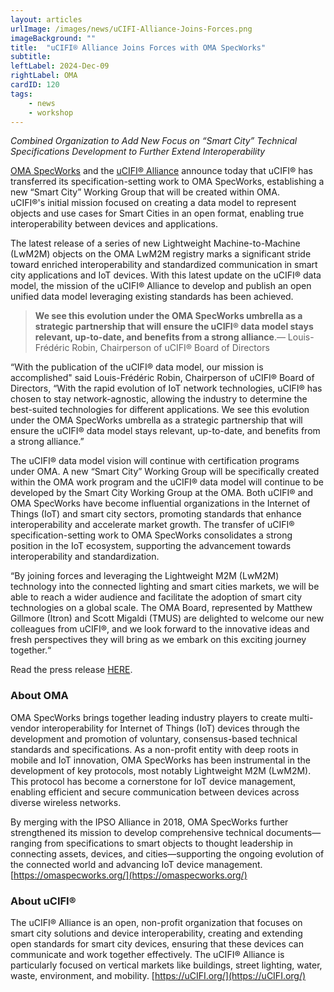 ```yaml
---
layout: articles
urlImage: /images/news/uCIFI-Alliance-Joins-Forces.png
imageBackground: ""
title:  "uCIFI® Alliance Joins Forces with OMA SpecWorks"
subtitle: 
leftLabel: 2024-Dec-09
rightLabel: OMA
cardID: 120
tags: 
    - news
    - workshop
---
```


_Combined Organization to Add New Focus on “Smart City” Technical Specifications Development to Further Extend Interoperability_

[OMA SpecWorks](https://www.openmobilealliance.org/) and the [uCIFI® Alliance](https://ucifi.org/) announce today that uCIFI® has transferred its specification-setting work to OMA SpecWorks, establishing a new “Smart City” Working Group that will be created within OMA.  
uCIFI®'s initial mission focused on creating a data model to represent objects and use cases for Smart Cities in an open format, enabling true interoperability between devices and applications. 
<!--more-->
The latest release of a series of new Lightweight Machine-to-Machine (LwM2M) objects on the OMA LwM2M registry marks a significant stride toward enriched interoperability and standardized communication in smart city applications and IoT devices. With this latest update on the uCIFI® data model, the mission of the uCIFI® Alliance to develop and publish an open unified data model leveraging existing standards has been achieved.  

>**We see this evolution under the OMA SpecWorks umbrella as a strategic partnership that will ensure the uCIFI® data model stays relevant, up-to-date, and benefits from a strong alliance**.— Louis-Frédéric Robin, Chairperson of uCIFI® Board of Directors

“With the publication of the uCIFI® data model, our mission is accomplished" said Louis-Frédéric Robin, Chairperson of uCIFI® Board of Directors, “With the rapid evolution of IoT network technologies, uCIFI® has chosen to stay network-agnostic, allowing the industry to determine the best-suited technologies for different applications. We see this evolution under the OMA SpecWorks umbrella as a strategic partnership that will ensure the uCIFI® data model stays relevant, up-to-date, and benefits from a strong alliance.”  

The uCIFI® data model vision will continue with certification programs under OMA. A new “Smart City” Working Group will be specifically created within the OMA work program and the uCIFI® data model will continue to be developed by the Smart City Working Group at the OMA. Both uCIFI® and OMA SpecWorks have become influential organizations in the Internet of Things (IoT) and smart city sectors, promoting standards that enhance interoperability and accelerate market growth. The transfer of uCIFI® specification-setting work to OMA SpecWorks consolidates a strong position in the IoT ecosystem, supporting the advancement towards interoperability and standardization.

“By joining forces and leveraging the Lightweight M2M (LwM2M) technology into the connected lighting and smart cities markets, we will be able to reach a wider audience and facilitate the adoption of smart city technologies on a global scale. The OMA Board, represented by Matthew Gillmore (Itron) and Scott Migaldi (TMUS) are delighted to welcome our new colleagues from uCIFI®, and we look forward to the innovative ideas and fresh perspectives they will bring as we embark on this exciting journey together.“

Read the press release <a href="https://www.einpresswire.com/article/766497978/ucifi-alliance-joins-forces-with-oma-specworks" target="_blank">HERE</a>.

### About OMA
OMA SpecWorks brings together leading industry players to create multi-vendor interoperability for Internet of Things (IoT) devices through the development and promotion of voluntary, consensus-based technical standards and specifications. As a non-profit entity with deep roots in mobile and IoT innovation, OMA SpecWorks has been instrumental in the development of key protocols, most notably Lightweight M2M (LwM2M). This protocol has become a cornerstone for IoT device management, enabling efficient and secure communication between devices across diverse wireless networks.

By merging with the IPSO Alliance in 2018, OMA SpecWorks further strengthened its mission to develop comprehensive technical documents—ranging from specifications to smart objects to thought leadership in connecting assets, devices, and cities—supporting the ongoing evolution of the connected world and advancing IoT device management.  
[https://omaspecworks.org/](https://omaspecworks.org/)  

### About uCIFI®
The uCIFI® Alliance is an open, non-profit organization that focuses on smart city solutions and device interoperability, creating and extending open standards for smart city devices, ensuring that these devices can communicate and work together effectively. The uCIFI® Alliance is particularly focused on vertical markets like buildings, street lighting, water, waste, environment, and mobility.
[https://uCIFI.org/](https://uCIFI.org/)

